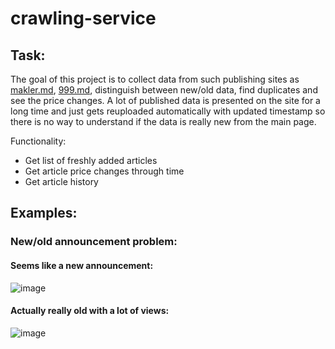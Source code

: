 # crawling-service
## Task:
The goal of this project is to collect data from such publishing sites as [makler.md](https://makler.md/), [999.md](https://999.md/), distinguish between new/old data, find duplicates and see the price changes.
A lot of published data is presented on the site for a long time and just gets reuploaded automatically with updated timestamp so there is no way to understand if the data is really new from the main page.

Functionality:
* Get list of freshly added articles
* Get article price changes through time
* Get article history
## Examples:

### New/old announcement problem:
#### Seems like a new announcement:
![image](https://user-images.githubusercontent.com/47188222/217764152-4a353db0-8bf5-4eb2-9ead-5cc6be6d3644.png)
#### Actually really old with a lot of views:
![image](https://user-images.githubusercontent.com/47188222/217763749-06af7d11-f4ef-43c3-bb06-192808815f2b.png)

